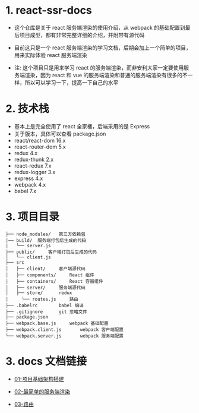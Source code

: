 # 1. react-ssr-docs

+ 这个仓库是关于 react 服务端渲染的使用介绍，从 webpack 的基础配置到最后项目成型，都有非常完整详细的介绍，并附带有源代码

+ 目前这只是一个 react 服务端渲染的学习文档，后期会加上一个简单的项目，用来实际体验 react 服务端渲染

+ 注: 这个项目只是用来学习 react 的服务端渲染，而非安利大家一定要使用服务端渲染，因为 react 和 vue 的服务端渲染和普通的服务端渲染有很多的不一样，所以可以学习一下，提高一下自己的水平

# 2. 技术栈

+ 基本上是完全使用了 react 全家桶，后端采用的是 Express
+ 关于版本，具体可以查看 package.json
+ react/react-dom 16.x
+ react-router-dom 5.x
+ redux 4.x
+ redux-thunk 2.x
+ react-redux 7.x
+ redux-logger 3.x
+ express 4.x
+ webpack 4.x
+ babel 7.x

# 3. 项目目录

```
├── node_modules/   第三方依赖包
|── build/  服务端打包后生成的代码
|   └── server.js 
├── public/  	客户端打包后生成的代码
│   └── client.js
├── src
│   ├── client/		客户端源代码
│   ├── components/		React 组件
│   ├── containers/		React 容器组件
│   ├── server/		服务端源代码
│   ├── store/		redux
|	  └── routes.js     路由
├── .babelrc		babel 编译
├── .gitignore		git 忽略文件
├── package.json
├── webpack.base.js		webpack 基础配置
├── webpack.client.js		webpack 客户端配置
└── webpack.server.js		webpack 服务端配置
```

# 3. docs 文档链接

+ [01-项目基础架构搭建](https://github.com/dawnight/react-ssr-docs/blob/master/docs/01-%E9%A1%B9%E7%9B%AE%E5%9F%BA%E7%A1%80%E6%9E%B6%E6%9E%84%E6%90%AD%E5%BB%BA.md)

+ [02-最简单的服务端渲染](https://github.com/dawnight/react-ssr-docs/blob/master/docs/02-%E6%9C%80%E7%AE%80%E5%8D%95%E7%9A%84%E6%9C%8D%E5%8A%A1%E7%AB%AF%E6%B8%B2%E6%9F%93.md)

+ [03-路由](https://github.com/dawnight/react-ssr-docs/blob/master/docs/03-%E8%B7%AF%E7%94%B1.md)

